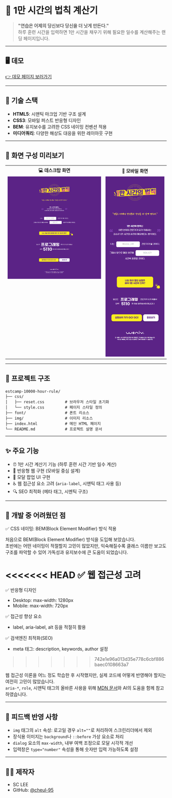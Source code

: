 
# 📘 1만 시간의 법칙 계산기

> **"연습은 어제의 당신보다 당신을 더 낫게 만든다."**  
> 하루 훈련 시간을 입력하면 1만 시간을 채우기 위해 필요한 일수를 계산해주는 랜딩 페이지입니다.

---

## 🖥️ 데모

[👉 데모 페이지 보러가기](https://cheul-95.github.io/estcamp-10000-hour-rule/)  

---

## 🧩 기술 스택

- **HTML5**: 시맨틱 마크업 기반 구조 설계  
- **CSS3**: 모바일 퍼스트 반응형 디자인  
- **BEM**: 유지보수를 고려한 CSS 네이밍 컨벤션 적용  
- **미디어쿼리**: 다양한 해상도 대응을 위한 레이아웃 구현

---

## 📸 화면 구성 미리보기

<table align="center">
  <tr>
    <th align="center">💻 데스크탑 화면</th>
    <th align="center">📱 모바일 화면</th>
  </tr>
  <tr>
    <td align="center" valign="top">
      <img src="./img/1만시간-pc.png" alt="Desktop View" width="400">
    </td>
    <td align="center" valign="top">
      <img src="./img/1만시간-m.png" alt="Mobile View" width="250">
    </td>
  </tr>
</table>

---

## 📁 프로젝트 구조

```
estcamp-10000-hour-rule/
├── css/
│   ├── reset.css         # 브라우저 스타일 초기화
│   └── style.css         # 페이지 스타일 정의
├── font/                 # 폰트 리소스
├── img/                  # 이미지 리소스
├── index.html            # 메인 HTML 페이지
└── README.md             # 프로젝트 설명 문서
```

---

##  ✨ 주요 기능

- ⏰ 1만 시간 계산기 기능 (하루 훈련 시간 기반 일수 계산)
- 📱 반응형 웹 구현 (모바일 중심 설계)
- 🎯 모달 팝업 UI 구현
- ♿ 웹 접근성 요소 고려 (`aria-label`, 시맨틱 태그 사용 등)
- 🔍 SEO 최적화 (메타 태그, 시멘틱 구조)

---

## 📌 개발 중 어려웠던 점

✅ CSS 네이밍: BEM(Block Element Modifier) 방식 적용

처음으로 BEM(Block Element Modifier) 방식을 도입해 보았습니다.  
초반에는 어떤 네이밍이 적절할지 고민이 많았지만, 익숙해질수록 클래스 이름만 보고도 구조를 파악할 수 있어 가독성과 유지보수에 큰 도움이 되었습니다.

<<<<<<< HEAD
✅ 웹 접근성 고려
=======
✅ 반응형 디자인
  - Desktop: max-width: 1280px
  - Mobile: max-width: 720px
    
✅ 접근성 향상 요소
  - label, aria-label, alt 등을 적절히 활용
  
✅ 검색엔진 최적화(SEO)
  - meta 태그: description, keywords, author 설정
>>>>>>> 742e1e96a013d35e778c6cbf886baec0108663a7

웹 접근성 이론을 어느 정도 학습한 후 시작했지만, 실제 코드에 어떻게 반영해야 할지는 여전히 고민이 많았습니다.  
`aria-*`, `role`, 시맨틱 태그의 올바른 사용을 위해 [MDN 문서](https://developer.mozilla.org/ko/)와 AI의 도움을 함께 참고하였습니다.

---

## 📝 피드백 반영 사항

- `img` 태그의 `alt` 속성: 로고일 경우 `alt=""`로 처리하여 스크린리더에서 제외
- 장식용 이미지는 `background`나 `::before` 가상 요소로 처리
- `dialog` 요소의 `max-width`, 내부 여백 조정으로 모달 시각적 개선
- 입력창은 `type="number"` 속성을 통해 숫자만 입력 가능하도록 설정

---

## 🙋‍♀️ 제작자

- SC LEE  
- GitHub: [@cheul-95](https://github.com/cheul-95)
